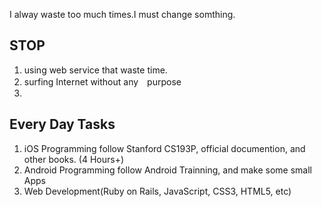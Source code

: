 
I alway waste too much times.I must change somthing.


## STOP 
1. using web service that waste time.
2. surfing Internet without any　purpose
3. 

## Every Day Tasks
1. iOS Programming follow Stanford CS193P, official documention, and other books. (4 Hours+)
2. Android Programming follow Android Trainning, and make some small Apps
3. Web Development(Ruby on Rails, JavaScript, CSS3, HTML5, etc)

##  
